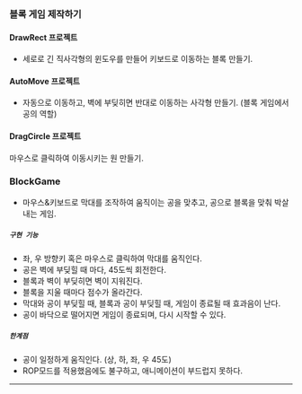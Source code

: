 ### 블록 게임 제작하기
   #### DrawRect 프로젝트
   * 세로로 긴 직사각형의 윈도우를 만들어 키보드로 이동하는 블록 만들기.  

   #### AutoMove 프로젝트
   * 자동으로 이동하고, 벽에 부딪히면 반대로 이동하는 사각형 만들기. (블록 게임에서 공의 역할)  

   #### DragCircle 프로젝트
   마우스로 클릭하여 이동시키는 원 만들기.
   
   ### BlockGame
   * 마우스&키보드로 막대를 조작하여 움직이는 공을 맞추고, 공으로 블록을 맞춰 박살내는 게임.
   ##### `구현 기능`
   * 좌, 우 방향키 혹은 마우스로 클릭하여 막대를 움직인다.  
   * 공은 벽에 부딪힐 때 마다, 45도씩 회전한다.  
   * 블록과 벽이 부딪히면 벽이 지워진다.  
   * 블록을 지울 때마다 점수가 올라간다.  
   * 막대와 공이 부딪힐 때, 블록과 공이 부딪힐 때, 게임이 종료될 때 효과음이 난다.  
   * 공이 바닥으로 떨어지면 게임이 종료되며, 다시 시작할 수 있다.
   ##### `한계점`
   * 공이 일정하게 움직인다. (상, 하, 좌, 우 45도)
   * ROP모드를 적용했음에도 불구하고, 애니메이션이 부드럽지 못하다.
<hr/>

